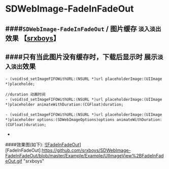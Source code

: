 # SDWebImage-FadeInFadeOut
####`SDWebImage-FadeInFadeOut` / 图片缓存 `淡入淡出`效果 【[srxboys](https//github.com/srxboys)】
-
####只有当此图片没有缓存时，下载后显示时 展示`淡入淡出`效果 
-
```objc
- (void)sd_setImageFIFOWithURL:(NSURL *)url placeholderImage:(UIImage *)placeholde;

//duration 动画时间
- (void)sd_setImageFIFOWithURL:(NSURL *)url placeholderImage:(UIImage *)placeholder animateWithDuration:(CGFloat)duration;

- (void)sd_setImageFIFOWithURL:(NSURL *)url placeholderImage:(UIImage *)placeholder options:(SDWebImageOptions)options animateWithDuration:(CGFloat)duration;
```
-
####效果图(如下):
[![FadeInFadeOut]](https://github.com/srxboys)  
[FadeInFadeOut]:https://github.com/srxboys/SDWebImage-FadeInFadeOut/blob/master/Example/Example/UIImageView%2BFadeInFadeOut.gif  "srxboys"  

